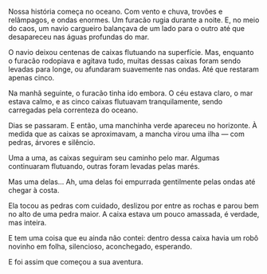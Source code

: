 Nossa história começa no oceano.
Com vento e chuva, trovões e relâmpagos,
e ondas enormes. Um furacão rugia durante a noite.
E, no meio do caos,
um navio cargueiro balançava de um lado para o outro
até que desapareceu nas águas profundas do mar.

O navio deixou centenas de caixas flutuando na superfície.
Mas, enquanto o furacão rodopiava e agitava tudo,
muitas dessas caixas foram sendo levadas para longe,
ou afundaram suavemente nas ondas.
Até que restaram apenas cinco.

Na manhã seguinte, o furacão tinha ido embora.
O céu estava claro, o mar estava calmo,
e as cinco caixas flutuavam tranquilamente,
sendo carregadas pela correnteza do oceano.

Dias se passaram.
E então, uma manchinha verde apareceu no horizonte.
À medida que as caixas se aproximavam,
a mancha virou uma ilha — com pedras, árvores e silêncio.

Uma a uma, as caixas seguiram seu caminho pelo mar.
Algumas continuaram flutuando,
outras foram levadas pelas marés.

Mas uma delas…
Ah, uma delas foi empurrada gentilmente pelas ondas
até chegar à costa.

Ela tocou as pedras com cuidado,
deslizou por entre as rochas
e parou bem no alto de uma pedra maior.
A caixa estava um pouco amassada, é verdade,
mas inteira.

E tem uma coisa que eu ainda não contei:
dentro dessa caixa havia um robô novinho em folha,
silencioso, aconchegado, esperando.

E foi assim que começou a sua aventura.

